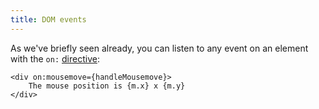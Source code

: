 ```yaml
---
title: DOM events
---
```


As we've briefly seen already, you can listen to any event on an element with the `on:` [directive]($docs#template-syntax-element-directives):

```svelte
<div on:mousemove={handleMousemove}>
	The mouse position is {m.x} x {m.y}
</div>
```
